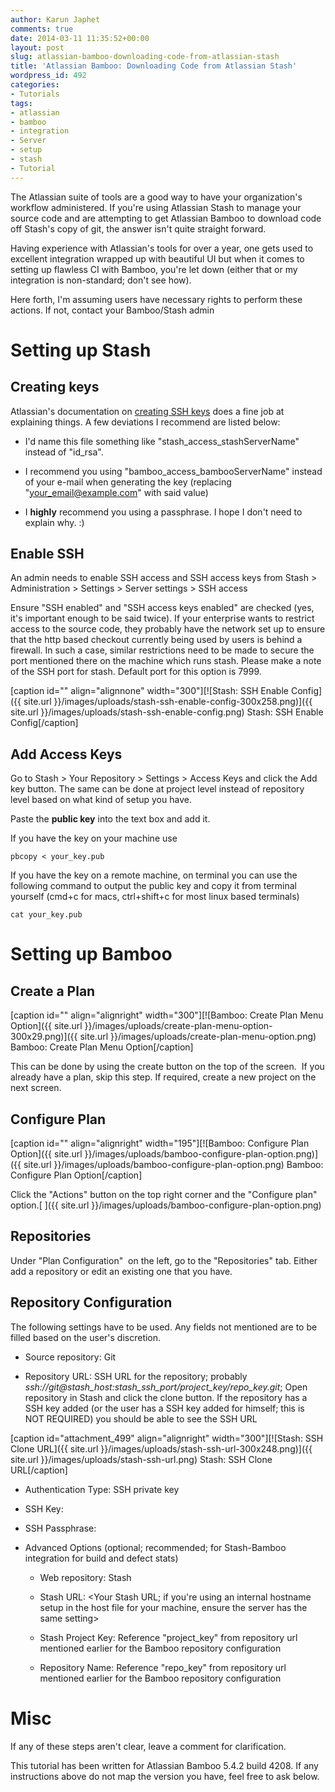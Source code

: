 ```yaml
---
author: Karun Japhet
comments: true
date: 2014-03-11 11:35:52+00:00
layout: post
slug: atlassian-bamboo-downloading-code-from-atlassian-stash
title: 'Atlassian Bamboo: Downloading Code from Atlassian Stash'
wordpress_id: 492
categories:
- Tutorials
tags:
- atlassian
- bamboo
- integration
- Server
- setup
- stash
- Tutorial
---
```


The Atlassian suite of tools are a good way to have your organization's workflow administered. If you're using Atlassian Stash to manage your source code and are attempting to get Atlassian Bamboo to download code off Stash's copy of git, the answer isn't quite straight forward.

Having experience with Atlassian's tools for over a year, one gets used to excellent integration wrapped up with beautiful UI but when it comes to setting up flawless CI with Bamboo, you're let down (either that or my integration is non-standard; don't see how).<!-- more -->

Here forth, I'm assuming users have necessary rights to perform these actions. If not, contact your Bamboo/Stash admin


# Setting up Stash




## Creating keys


Atlassian's documentation on [creating SSH keys](https://confluence.atlassian.com/display/STASH/Creating+SSH+keys) does a fine job at explaining things. A few deviations I recommend are listed below:



	
  * I'd name this file something like "stash_access_stashServerName" instead of "id_rsa".

	
  * I recommend you using "bamboo_access_bambooServerName" instead of your e-mail when generating the key (replacing "your_email@example.com" with said value)

	
  * I **highly** recommend you using a passphrase. I hope I don't need to explain why. :)




## Enable SSH


An admin needs to enable SSH access and SSH access keys from Stash > Administration > Settings > Server settings > SSH access

Ensure "SSH enabled" and "SSH access keys enabled" are checked (yes, it's important enough to be said twice). If your enterprise wants to restrict access to the source code, they probably have the network set up to ensure that the http based checkout currently being used by users is behind a firewall. In such a case, similar restrictions need to be made to secure the port mentioned there on the machine which runs stash. Please make a note of the SSH port for stash. Default port for this option is 7999.

[caption id="" align="alignnone" width="300"][![Stash: SSH Enable Config]({{ site.url }}/images/uploads/stash-ssh-enable-config-300x258.png)]({{ site.url }}/images/uploads/stash-ssh-enable-config.png) Stash: SSH Enable Config[/caption]


## Add Access Keys


Go to Stash > Your Repository > Settings > Access Keys and click the Add key button. The same can be done at project level instead of repository level based on what kind of setup you have.

Paste the **public key** into the text box and add it.

If you have the key on your machine use

    
    pbcopy < your_key.pub


If you have the key on a remote machine, on terminal you can use the following command to output the public key and copy it from terminal yourself (cmd+c for macs, ctrl+shift+c for most linux based terminals)

    
    cat your_key.pub




# Setting up Bamboo




## **Create a Plan**


[caption id="" align="alignright" width="300"][![Bamboo: Create Plan Menu Option]({{ site.url }}/images/uploads/create-plan-menu-option-300x29.png)]({{ site.url }}/images/uploads/create-plan-menu-option.png) Bamboo: Create Plan Menu Option[/caption]

This can be done by using the create button on the top of the screen.  If you already have a plan, skip this step. If required, create a new project on the next screen.


## **Configure Plan**


[caption id="" align="alignright" width="195"][![Bamboo: Configure Plan Option]({{ site.url }}/images/uploads/bamboo-configure-plan-option.png)]({{ site.url }}/images/uploads/bamboo-configure-plan-option.png) Bamboo: Configure Plan Option[/caption]

Click the "Actions" button on the top right corner and the "Configure plan" option.[
]({{ site.url }}/images/uploads/bamboo-configure-plan-option.png)


## **Repositories**


Under "Plan Configuration"  on the left, go to the "Repositories" tab. Either add a repository or edit an existing one that you have.


## **Repository Configuration**


The following settings have to be used. Any fields not mentioned are to be filled based on the user's discretion.



	
  * Source repository: Git

	
  * Repository URL: SSH URL for the repository; probably _ssh://git@stash_host:stash_ssh_port/project_key/repo_key.git_; Open repository in Stash and click the clone button. If the repository has a SSH key added (or the user has a SSH key added for himself; this is NOT REQUIRED) you should be able to see the SSH URL

[caption id="attachment_499" align="alignright" width="300"][![Stash: SSH Clone URL]({{ site.url }}/images/uploads/stash-ssh-url-300x248.png)]({{ site.url }}/images/uploads/stash-ssh-url.png) Stash: SSH Clone URL[/caption]

	
  * Authentication Type: SSH private key

	
  * SSH Key: <upload file created earlier>

	
  * SSH Passphrase: <enter passphrase entered earlier>

	
  * Advanced Options (optional; recommended; for Stash-Bamboo integration for build and defect stats)

	
    * Web repository: Stash

	
    * Stash URL: <Your Stash URL; if you're using an internal hostname setup in the host file for your machine, ensure the server has the same setting>

	
    * Stash Project Key: Reference "project_key" from repository url mentioned earlier for the Bamboo repository configuration

	
    * Repository Name: Reference "repo_key" from repository url mentioned earlier for the Bamboo repository configuration







# Misc


If any of these steps aren't clear, leave a comment for clarification.

This tutorial has been written for Atlassian Bamboo 5.4.2 build 4208. If any instructions above do not map the version you have, feel free to ask below.
